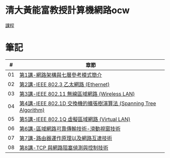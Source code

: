 # 清大黃能富教授計算機網路ocw
[課程](https://www.youtube.com/playlist?list=PLS0SUwlYe8cwqVK1W3cs5zrdChpWA1ooB)

# 筆記

| # | 章節 
| -------- | -------- 
| 01 | [第1講-網路架構與七層參考模式簡介](https://hackmd.io/@-rcztUDRS2uecBXqGnbHiA/rkbJW4QEn)
| 02 | [第2講-IEEE 802.3 乙太網路 (Ethernet)](https://hackmd.io/@-rcztUDRS2uecBXqGnbHiA/rybs6JfH3)
| 03 | [第3講-IEEE 802.11 無線區域網路 (Wireless LAN)](https://hackmd.io/@-rcztUDRS2uecBXqGnbHiA/Hk2Q7pBHn)
| 04 | [第4講-IEEE 802.1D 交換機的擴張樹演算法 (Spanning Tree Algorithm)](https://hackmd.io/@-rcztUDRS2uecBXqGnbHiA/BJ7hqBeIn)
| 05 | [第5講-IEEE 802.1Q 虛擬區域網路 (Virtual LAN)](https://hackmd.io/@-rcztUDRS2uecBXqGnbHiA/rkEjTDIun)
| 06 | [第6講-區域網路可靠傳輸技術-滑動視窗技術](https://hackmd.io/@-rcztUDRS2uecBXqGnbHiA/SkRFDenu3)
| 07 | [第7講-路由器運作原理以及網路互連技術](https://hackmd.io/@-rcztUDRS2uecBXqGnbHiA/SywtVeZKh)
| 08 | [第8講-TCP 與網路阻塞偵測與控制技術](https://hackmd.io/@-rcztUDRS2uecBXqGnbHiA/Sy9iD1pt2)
